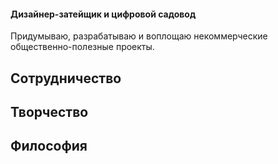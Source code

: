 #### Дизайнер-затейщик и цифровой садовод

Придумываю, разрабатываю и воплощаю некоммерческие общественно-полезные проекты.



## Сотрудничество

<my-areas :areas="$site.customData.pages?.collab"/>

## Творчество

<my-areas :areas="$site.customData.pages?.art"/>

## Философия

<my-areas :areas="$site.customData.pages?.philosophy"/>